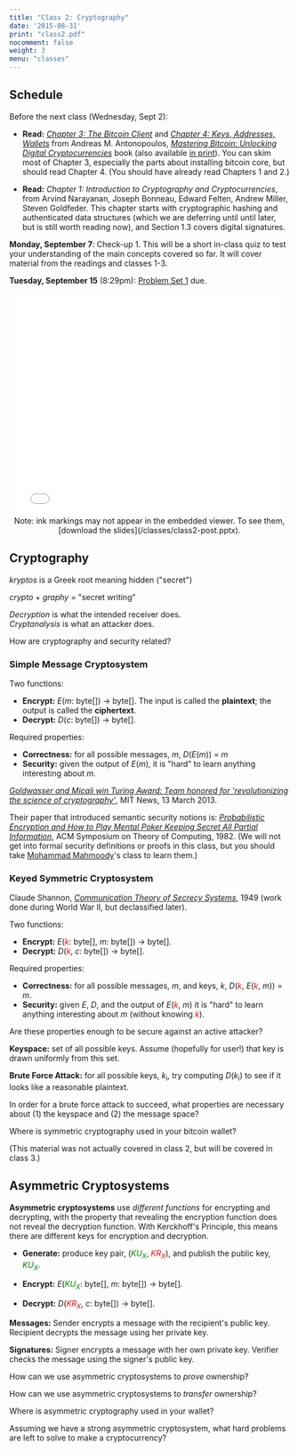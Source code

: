 ```yaml
---
title: "Class 2: Cryptography"
date: '2015-08-31'
print: "class2.pdf"
nocomment: false
weight: 3
menu: "classes"
---
```

## Schedule 

   <div class="todo">
Before the next class (Wednesday, Sept 2):

- **Read:** [_Chapter 3: The Bitcoin
Client_](https://github.com/aantonop/bitcoinbook/blob/develop/ch03.asciidoc)
and [_Chapter 4: Keys, Addresses,
Wallets_](https://github.com/aantonop/bitcoinbook/blob/develop/ch04.asciidoc)
from Andreas M. Antonopoulos, [_Mastering Bitcoin: Unlocking Digital
Cryptocurrencies_](https://github.com/aantonop/bitcoinbook) book (also
available [in
print](http://www.amazon.com/Mastering-Bitcoin-Unlocking-Digital-Crypto-Currencies/dp/1449374042)).
You can skim most of Chapter 3, especially the parts about installing
bitcoin core, but should read Chapter 4.  (You should have already read
Chapters 1 and 2.)

- **Read:** _Chapter 1: Introduction to Cryptography and
Cryptocurrencies_,
from Arvind Narayanan, Joseph Bonneau, Edward Felten, Andrew Miller,
Steven Goldfeder.  This chapter starts with cryptographic hashing and authenticated data
structures (which we are deferring until until later, but is still worth
reading now), and Section 1.3 covers digital signatures.

**Monday, September 7**: Check-up 1.  This will be a short in-class quiz
  to test your understanding of the main concepts covered so far.  It
  will cover material from the readings and classes 1-3.

**Tuesday, September 15** (8:29pm): [Problem Set 1](http://www.bitcoin-class.org/ps/ps1) due.

   </div>
<!--more-->

<center>
<iframe src="//www.slideshare.net/slideshow/embed_code/key/ppf9BW9JlnIXC5"
width="476" height="400" frameborder="0" marginwidth="0"
marginheight="0" scrolling="no"></iframe>

   <div class="caption">
Note: ink markings may not appear in the
embedded viewer.  To see them, [download the slides](/classes/class2-post.pptx).
   </div>

</center>


<!--
how is it possible to own something digital?

- copyright!

England

1662 - Licensing of the Press Act

guild of printers, "Stationer's Company" (formed in 1403, royal charter in 1557)
granted monopoly on printing [cf. Chinese granting monopoly on salt production]
exclusive right to print - responsible for censoring

ended in 1694 - no restrictions	       


Act of Queen Anne
-->

## Cryptography

_kryptos_ is a Greek root meaning hidden ("secret")

_crypto_ + _graphy_ = "secret writing"

_Decryption_ is what the intended receiver does.  
_Cryptanalysis_ is what an attacker does.  

How are cryptography and security related?
<div class="gap">

</div>

### Simple Message Cryptosystem

Two functions:

- **Encrypt:** <span class="math">_E_(_m_: byte[]) &rarr; byte[]</span>.  The input is called the
    **plaintext**; the output is called the **ciphertext**.
- **Decrypt:** <span class="math">_D_(_c_: byte[]) &rarr; byte[]</span>.

Required properties:

- **Correctness:** for all possible messages, <span class="math">_m_, _D_(_E_(_m_)) = _m_</span>
- **Security:** given the output of <span class="math">_E_(_m_)</span>, it is "hard" to learn anything interesting about <span class="math">_m_</span>.  

[_Goldwasser and Micali win Turing Award: Team honored for
‘revolutionizing the science of
cryptography'_](http://web.mit.edu/newsoffice/2013/goldwasser-and-micali-win-turing-award-0313.html),
MIT News, 13 March 2013. 

Their paper that introduced semantic security notions is:
[_Probabilistic Encryption and How to Play Mental Poker Keeping Secret
All Partial
Information_](http://groups.csail.mit.edu/cis/pubs/shafi/1982-stoc.pdf),
ACM Symposium on Theory of Computing, 1982.  (We will not get into
formal security definitions or proofs in this class, but you should take
[Mohammad Mahmoody](http://www.cs.virginia.edu/~mohammad/)'s class to
learn them.)

### Keyed Symmetric Cryptosystem

Claude Shannon, [_Communication Theory of Secrecy Systems_](http://netlab.cs.ucla.edu/wiki/files/shannon1949.pdf), 1949 (work done during World War II, but declassified later).

Two functions:

- **Encrypt:** <span class="math">_E_(_<font color="red">k</font>_: byte[], _m_: byte[]) &rarr; byte[]</span>. 
- **Decrypt:** <span class="math">_D_(_<font color="red">k</font>_, _c_: byte[]) &rarr; byte[]</span>.

Required properties:

- **Correctness:** for all possible messages, <span class="math">_m_</span>, and keys, <span class="math">_k_</span>, <span class="math">_D_(_<font color="red">k</font>_, _E_(_<font color="red">k</font>_, _m_)) = _m_</span>.
- **Security:** given <span class="math">_E_</span>, <span class="math">_D_</span>, and the output of <span class="math">_E_(<font color="red">_k_</font>, _m_)</span> it is "hard" to learn anything interesting about <span class="math">_m_</span> (without knowing <span class="math"><font color="red">_k_</font></span>).

Are these properties enough to be secure against an active attacker?
<div class="gap">

</div>

**Keyspace:** set of all possible keys.  Assume (hopefully for
  user!) that key is drawn uniformly from this set.

**Brute Force Attack:** for all possible keys, <span
  class="math">_k_<sub>i</sub></span>, try computing <span
  class="math">_D_(_k_<sub>i</sub>)</span> to see if it looks like a
  reasonable plaintext.  

In order for a brute force attack to succeed, what properties are
necessary about (1) the keyspace and (2) the message space?

<div class="gap"></div>

Where is symmetric cryptography used in your bitcoin wallet?

<div class="biggap"></div>

<!--page-->

(This material was not actually covered in class 2, but will be covered in class 3.)

## Asymmetric Cryptosystems

**Asymmetric cryptosystems** use _different functions_ for encrypting
  and decrypting, with the property that revealing the encryption
  function does not reveal the decryption function.  With Kerckhoff's
  Principle, this means there are different keys for encryption and
  decryption.

- **Generate:** produce key pair, <span class="math">(_<font color="green">KU<sub>X</sub></font>_, _<font color="red">KR<sub>X</sub></font>_)</span>, and publish the public key, <span class="math">_<font color="green">KU<sub>X</sub></font>_</span>.

- **Encrypt:** <span class="math">_E_(_<font color="green">KU<sub>X</sub></font>_: byte[], _m_: byte[]) &rarr; byte[]</span>. 

- **Decrypt:** <span class="math">_D_(_<font color="red">KR<sub>X</sub></font>_, _c_: byte[]) &rarr; byte[]</span>.

**Messages:** Sender encrypts a message with the recipient's public key.
  Recipient decrypts the message using her private key.

**Signatures:** Signer encrypts a message with her own private key.
  Verifier checks the message using the signer's public key.

How can we use asymmetric cryptosystems to _prove_ ownership?
<div class="gap"></div>

How can we use asymmetric cryptosystems to _transfer_ ownership?
<div class="gap"></div>

Where is asymmetric cryptography used in your wallet?
<div class="gap"></div>

Assuming we have a strong asymmetric cryptosystem, what hard problems are left
to solve to make a cryptocurrency?

<div class="gap"></div>
